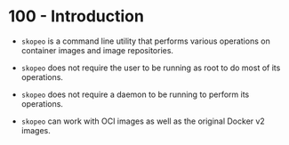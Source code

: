 # 100 - Introduction

- ```skopeo``` is a command line utility that performs various operations on container images and image repositories.

- ```skopeo``` does not require the user to be running as root to do most of its operations.

- ```skopeo``` does not require a daemon to be running to perform its operations.

- ```skopeo``` can work with OCI images as well as the original Docker v2 images.
